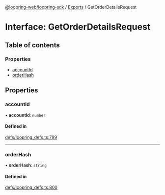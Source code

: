 [@loopring-web/loopring-sdk](../README.md) / [Exports](../modules.md) / GetOrderDetailsRequest

# Interface: GetOrderDetailsRequest

## Table of contents

### Properties

- [accountId](GetOrderDetailsRequest.md#accountid)
- [orderHash](GetOrderDetailsRequest.md#orderhash)

## Properties

### accountId

• **accountId**: `number`

#### Defined in

[defs/loopring_defs.ts:799](https://github.com/Loopring/loopring_sdk/blob/2ea32ee/src/defs/loopring_defs.ts#L799)

___

### orderHash

• **orderHash**: `string`

#### Defined in

[defs/loopring_defs.ts:800](https://github.com/Loopring/loopring_sdk/blob/2ea32ee/src/defs/loopring_defs.ts#L800)
